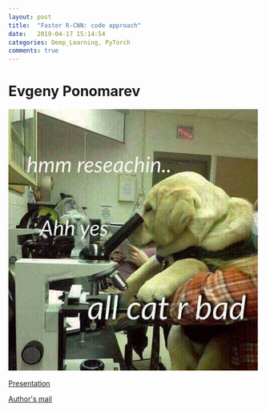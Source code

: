 ```yaml
---
layout: post
title:  "Faster R-CNN: code approach"
date:   2019-04-17 15:14:54
categories: Deep_Learning, PyTorch
comments: true
---
```


# Evgeny Ponomarev

![](/files/190417/profile.jpg)

[Presentation](/files/190417/presentation.pdf)

[Author's mail](https://www.linkedin.com/in/evgps/)

